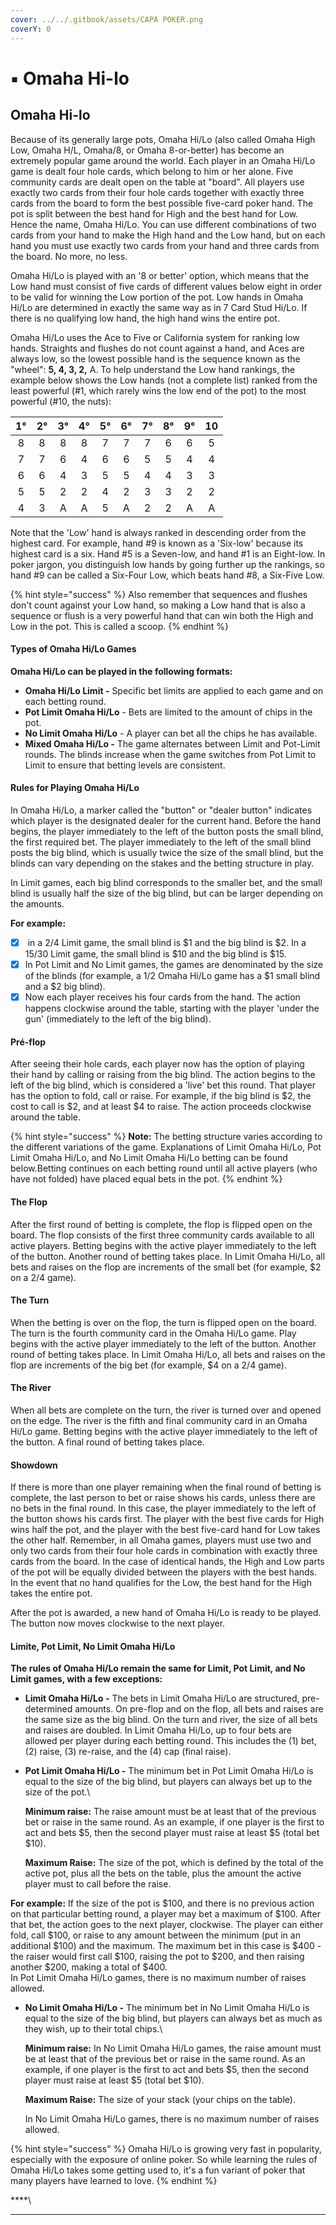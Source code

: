 ```yaml
---
cover: ../../.gitbook/assets/CAPA POKER.png
coverY: 0
---
```


# ▪ Omaha Hi-lo

## Omaha Hi-lo

Because of its generally large pots, Omaha Hi/Lo (also called Omaha High Low, Omaha H/L, Omaha/8, or Omaha 8-or-better) has become an extremely popular game around the world. Each player in an Omaha Hi/Lo game is dealt four hole cards, which belong to him or her alone. Five community cards are dealt open on the table at "board". All players use exactly two cards from their four hole cards together with exactly three cards from the board to form the best possible five-card poker hand. The pot is split between the best hand for High and the best hand for Low. Hence the name, Omaha Hi/Lo. You can use different combinations of two cards from your hand to make the High hand and the Low hand, but on each hand you must use exactly two cards from your hand and three cards from the board. No more, no less.

Omaha Hi/Lo is played with an '8 or better' option, which means that the Low hand must consist of five cards of different values below eight in order to be valid for winning the Low portion of the pot. Low hands in Omaha Hi/Lo are determined in exactly the same way as in 7 Card Stud Hi/Lo. If there is no qualifying low hand, the high hand wins the entire pot.

Omaha Hi/Lo uses the Ace to Five or California system for ranking low hands. Straights and flushes do not count against a hand, and Aces are always low, so the lowest possible hand is the sequence known as the "wheel": **5, 4, 3, 2,** A. To help understand the Low hand rankings, the example below shows the Low hands (not a complete list) ranked from the least powerful (#1, which rarely wins the low end of the pot) to the most powerful (#10, the nuts):

|  1° |  2° |  3° |  4° |  5° |  6° |  7° |  8° |  9° |  10 |
| :-: | :-: | :-: | :-: | :-: | :-: | :-: | :-: | :-: | :-: |
|  8  |  8  |  8  |  8  |  7  |  7  |  7  |  6  |  6  |  5  |
|  7  |  7  |  6  |  4  |  6  |  6  |  5  |  5  |  4  |  4  |
|  6  |  6  |  4  |  3  |  5  |  5  |  4  |  4  |  3  |  3  |
|  5  |  5  |  2  |  2  |  4  |  2  |  3  |  3  |  2  |  2  |
|  4  |  3  |  A  |  A  |  5  |  A  |  2  |  2  |  A  |  A  |

Note that the 'Low' hand is always ranked in descending order from the highest card. For example, hand #9 is known as a 'Six-low' because its highest card is a six. Hand #5 is a Seven-low, and hand #1 is an Eight-low. In poker jargon, you distinguish low hands by going further up the rankings, so hand #9 can be called a Six-Four Low, which beats hand #8, a Six-Five Low.

{% hint style="success" %}
Also remember that sequences and flushes don't count against your Low hand, so making a Low hand that is also a sequence or flush is a very powerful hand that can win both the High and Low in the pot. This is called a scoop.
{% endhint %}

#### Types of Omaha Hi/Lo Games

**Omaha Hi/Lo can be played in the following formats:**

* **Omaha Hi/Lo Limit -** Specific bet limits are applied to each game and on each betting round.
* **Pot Limit Omaha Hi/Lo** - Bets are limited to the amount of chips in the pot.
* **No Limit Omaha Hi/Lo** - A player can bet all the chips he has available.
* **Mixed Omaha Hi/Lo -** The game alternates between Limit and Pot-Limit rounds. The blinds increase when the game switches from Pot Limit to Limit to ensure that betting levels are consistent.

#### Rules for Playing Omaha Hi/Lo

In Omaha Hi/Lo, a marker called the "button" or "dealer button" indicates which player is the designated dealer for the current hand. Before the hand begins, the player immediately to the left of the button posts the small blind, the first required bet. The player immediately to the left of the small blind posts the big blind, which is usually twice the size of the small blind, but the blinds can vary depending on the stakes and the betting structure in play.

In Limit games, each big blind corresponds to the smaller bet, and the small blind is usually half the size of the big blind, but can be larger depending on the amounts.&#x20;

**For example:**

* [x] &#x20;in a $2/$4 Limit game, the small blind is $1 and the big blind is $2. In a $15/$30 Limit game, the small blind is $10 and the big blind is $15.
* [x] In Pot Limit and No Limit games, the games are denominated by the size of the blinds (for example, a $1/$2 Omaha Hi/Lo game has a $1 small blind and a $2 big blind).
* [x] Now each player receives his four cards from the hand. The action happens clockwise around the table, starting with the player 'under the gun' (immediately to the left of the big blind).

#### Pré-flop <a href="#undefined" id="undefined"></a>

After seeing their hole cards, each player now has the option of playing their hand by calling or raising from the big blind. The action begins to the left of the big blind, which is considered a 'live' bet this round. That player has the option to fold, call or raise. For example, if the big blind is $2, the cost to call is $2, and at least $4 to raise. The action proceeds clockwise around the table.

{% hint style="success" %}
**Note:** The betting structure varies according to the different variations of the game. Explanations of Limit Omaha Hi/Lo, Pot Limit Omaha Hi/Lo, and No Limit Omaha Hi/Lo betting can be found below.Betting continues on each betting round until all active players (who have not folded) have placed equal bets in the pot.
{% endhint %}

#### The Flop

After the first round of betting is complete, the flop is flipped open on the board. The flop consists of the first three community cards available to all active players. Betting begins with the active player immediately to the left of the button. Another round of betting takes place. In Limit Omaha Hi/Lo, all bets and raises on the flop are increments of the small bet (for example, $2 on a $2/$4 game).

#### The Turn&#x20;

When the betting is over on the flop, the turn is flipped open on the board. The turn is the fourth community card in the Omaha Hi/Lo game. Play begins with the active player immediately to the left of the button. Another round of betting takes place. In Limit Omaha Hi/Lo, all bets and raises on the flop are increments of the big bet (for example, $4 on a $2/$4 game).

#### The River&#x20;

When all bets are complete on the turn, the river is turned over and opened on the edge. The river is the fifth and final community card in an Omaha Hi/Lo game. Betting begins with the active player immediately to the left of the button. A final round of betting takes place.

#### Showdown&#x20;

If there is more than one player remaining when the final round of betting is complete, the last person to bet or raise shows his cards, unless there are no bets in the final round. In this case, the player immediately to the left of the button shows his cards first. The player with the best five cards for High wins half the pot, and the player with the best five-card hand for Low takes the other half. Remember, in all Omaha games, players must use two and only two cards from their four hole cards in combination with exactly three cards from the board. In the case of identical hands, the High and Low parts of the pot will be equally divided between the players with the best hands. In the event that no hand qualifies for the Low, the best hand for the High takes the entire pot.

After the pot is awarded, a new hand of Omaha Hi/Lo is ready to be played. The button now moves clockwise to the next player.

#### Limite, Pot Limit, No Limit Omaha Hi/Lo

**The rules of Omaha Hi/Lo remain the same for Limit, Pot Limit, and No Limit games, with a few exceptions:**

* **Limit Omaha Hi/Lo -** The bets in Limit Omaha Hi/Lo are structured, pre-determined amounts. On pre-flop and on the flop, all bets and raises are the same size as the big blind. On the turn and river, the size of all bets and raises are doubled. In Limit Omaha Hi/Lo, up to four bets are allowed per player during each betting round. This includes the (1) bet, (2) raise, (3) re-raise, and the (4) cap (final raise).
*   **Pot Limit Omaha Hi/Lo -** The minimum bet in Pot Limit Omaha Hi/Lo is equal to the size of the big blind, but players can always bet up to the size of the pot.\


    **Minimum raise:** The raise amount must be at least that of the previous bet or raise in the same round. As an example, if one player is the first to act and bets $5, then the second player must raise at least $5 (total bet $10).

    **Maximum Raise:** The size of the pot, which is defined by the total of the active pot, plus all the bets on the table, plus the amount the active player must to call before the raise.

**For example:** If the size of the pot is $100, and there is no previous action on that particular betting round, a player may bet a maximum of $100. After that bet, the action goes to the next player, clockwise. The player can either fold, call $100, or raise to any amount between the minimum (put in an additional $100) and the maximum. The maximum bet in this case is $400 - the raiser would first call $100, raising the pot to $200, and then raising another $200, making a total of $400.\
In Pot Limit Omaha Hi/Lo games, there is no maximum number of raises allowed.&#x20;

*   **No Limit Omaha Hi/Lo -** The minimum bet in No Limit Omaha Hi/Lo is equal to the size of the big blind, but players can always bet as much as they wish, up to their total chips.\


    **Minimum raise:** In No Limit Omaha Hi/Lo games, the raise amount must be at least that of the previous bet or raise in the same round. As an example, if one player is the first to act and bets $5, then the second player must raise at least $5 (total bet $10).

    **Maximum Raise:** The size of your stack (your chips on the table).

    In No Limit Omaha Hi/Lo games, there is no maximum number of raises allowed.

{% hint style="success" %}
Omaha Hi/Lo is growing very fast in popularity, especially with the exposure of online poker. So while learning the rules of Omaha Hi/Lo takes some getting used to, it's a fun variant of poker that many players have learned to love.
{% endhint %}

****\
****
